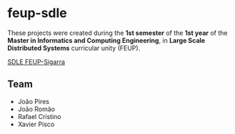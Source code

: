 # feup-sdle
 
These projects were created during the **1st semester** of the **1st year** of the **Master in Informatics and Computing Engineering**, in **Large Scale Distributed Systems** curricular unity (FEUP).

[SDLE FEUP-Sigarra](https://sigarra.up.pt/feup/en/UCURR_GERAL.FICHA_UC_VIEW?pv_ocorrencia_id=501934 "Curricular Unity Homepage")

## Team

- João Pires
- João Romão
- Rafael Cristino
- Xavier Pisco